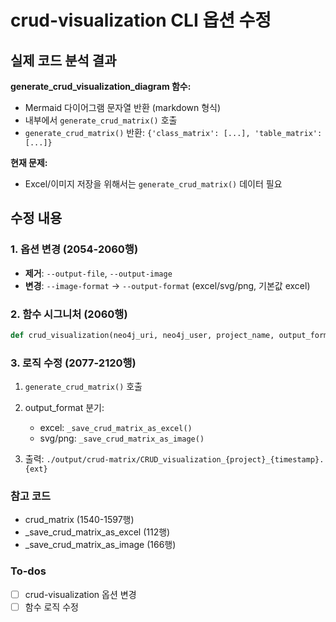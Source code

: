 <!-- 9fbf82e8-109a-4e59-aceb-396486589a10 60992150-4455-492c-b5bc-4c4d7dc80848 -->
# crud-visualization CLI 옵션 수정

## 실제 코드 분석 결과

**generate_crud_visualization_diagram 함수:**

- Mermaid 다이어그램 문자열 반환 (markdown 형식)
- 내부에서 `generate_crud_matrix()` 호출
- `generate_crud_matrix()` 반환: `{'class_matrix': [...], 'table_matrix': [...]}`

**현재 문제:**

- Excel/이미지 저장을 위해서는 `generate_crud_matrix()` 데이터 필요

## 수정 내용

### 1. 옵션 변경 (2054-2060행)

- **제거**: `--output-file`, `--output-image`
- **변경**: `--image-format` → `--output-format` (excel/svg/png, 기본값 excel)

### 2. 함수 시그니처 (2060행)

```python
def crud_visualization(neo4j_uri, neo4j_user, project_name, output_format, image_width, image_height, auto_create_relationships)
```

### 3. 로직 수정 (2077-2120행)

1. `generate_crud_matrix()` 호출
2. output_format 분기:

   - excel: `_save_crud_matrix_as_excel()` 
   - svg/png: `_save_crud_matrix_as_image()`

3. 출력: `./output/crud-matrix/CRUD_visualization_{project}_{timestamp}.{ext}`

### 참고 코드

- crud_matrix (1540-1597행)
- _save_crud_matrix_as_excel (112행)
- _save_crud_matrix_as_image (166행)

### To-dos

- [ ] crud-visualization 옵션 변경
- [ ] 함수 로직 수정
